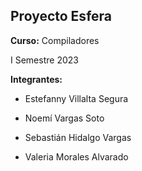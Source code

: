 ## Proyecto Esfera

**Curso:** Compiladores

I Semestre 2023

**Integrantes:**

- Estefanny Villalta Segura

- Noemí Vargas Soto

- Sebastián Hidalgo Vargas

- Valeria Morales Alvarado

